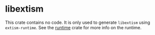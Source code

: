 # libextism

This crate contains no code. It is only used to generate `libextism` using `extism-runtime`. See the [runtime](../runtime) crate for more info on the runtime.
